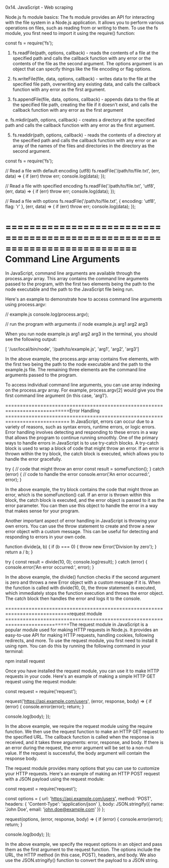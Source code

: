 0x14. JavaScript - Web scraping

Node.js fs module basics:
The fs module provides an API for interacting with the file system in a Node.js application. It allows you to perform various operations on files, such as reading from or writing to them.
To use the fs module, you first need to import it using the require() function:

const fs = require('fs');

1. fs.readFile(path, options, callback) - reads the contents of a file at the specified path and calls the callback function with any error or the contents of the file as the second argument. The options argument is an object that can specify things like the file encoding or flag options.

2. fs.writeFile(file, data, options, callback) - writes data to the file at the specified file path, overwriting any existing data, and calls the callback function with any error as the first argument.

3. fs.appendFile(file, data, options, callback) - appends data to the file at the specified file path, creating the file if it doesn't exist, and calls the callback function with any error as the first argument

e. fs.mkdir(path, options, callback) - creates a directory at the specified path and calls the callback function with any error as the first argument.

5. fs.readdir(path, options, callback) - reads the contents of a directory at the specified path and calls the callback function with any error or an array of the names of the files and directories in the directory as the second argument.

const fs = require('fs');

// Read a file with default encoding (utf8)
fs.readFile('/path/to/file.txt', (err, data) => {
  if (err) throw err;
  console.log(data);
});

// Read a file with specified encoding
fs.readFile('/path/to/file.txt', 'utf8', (err, data) => {
  if (err) throw err;
  console.log(data);
});

// Read a file with options
fs.readFile('/path/to/file.txt', { encoding: 'utf8', flag: 'r' }, (err, data) => {
  if (err) throw err;
  console.log(data);
});

==========================================================================
Command Line Arguments
==========================================================================

In JavaScript, command line arguments are available through the process.argv array. This array contains the command line arguments passed to the program, with the first two elements being the path to the node executable and the path to the JavaScript file being run.

Here's an example to demonstrate how to access command line arguments using process.argv:

// example.js
console.log(process.argv);

// run the program with arguments
// node example.js arg1 arg2 arg3

When you run node example.js arg1 arg2 arg3 in the terminal, you should see the following output:

[  '/usr/local/bin/node',  '/path/to/example.js',  'arg1',  'arg2',  'arg3']

In the above example, the process.argv array contains five elements, with the first two being the path to the node executable and the path to the example.js file. The remaining three elements are the command line arguments passed to the program.

To access individual command line arguments, you can use array indexing on the process.argv array. For example, process.argv[2] would give you the first command line argument (in this case, 'arg1').

============================================================================Error Handling
============================================================================ In JavaScript, errors can occur due to a variety of reasons, such as syntax errors, runtime errors, or logic errors. Error handling involves detecting and responding to these errors in a way that allows the program to continue running smoothly.
One of the primary ways to handle errors in JavaScript is to use try-catch blocks. A try-catch block is used to wrap a block of code that might throw an error. If an error is thrown within the try block, the catch block is executed, which allows you to handle the error gracefully.

try {
  // code that might throw an error
  const result = someFunction();
} catch (error) {
  // code to handle the error
  console.error('An error occurred:', error);
}

In the above example, the try block contains the code that might throw an error, which is the someFunction() call. If an error is thrown within this block, the catch block is executed, and the error object is passed to it as the error parameter. You can then use this object to handle the error in a way that makes sense for your program.

Another important aspect of error handling in JavaScript is throwing your own errors. You can use the throw statement to create and throw a new error object with a custom message. This can be useful for detecting and responding to errors in your own code.

function divide(a, b) {
  if (b === 0) {
    throw new Error('Division by zero');
  }
  return a / b;
}

try {
  const result = divide(10, 0);
  console.log(result);
} catch (error) {
  console.error('An error occurred:', error);
}

In the above example, the divide() function checks if the second argument is zero and throws a new Error object with a custom message if it is. When the function is called with divide(10, 0), the throw statement is executed, which immediately stops the function execution and throws the error object. The catch block then handles the error and logs it to the console.

============================================================================request module
============================================================================The request module in JavaScript is a popular module used for making HTTP requests in Node.js. It provides an easy-to-use API for making HTTP requests, handling cookies, following redirects, and more.
To use the request module, you first need to install it using npm. You can do this by running the following command in your terminal:

npm install request

Once you have installed the request module, you can use it to make HTTP requests in your code. Here's an example of making a simple HTTP GET request using the request module:

const request = require('request');

request('https://api.example.com/users', (error, response, body) => {
  if (error) {
    console.error(error);
    return;
  }

  console.log(body);
});

In the above example, we require the request module using the require function. We then use the request function to make an HTTP GET request to the specified URL. The callback function is called when the response is received, and it takes three arguments: error, response, and body. If there is an error during the request, the error argument will be set to a non-null value. If the request is successful, the body argument will contain the response body.

The request module provides many options that you can use to customize your HTTP requests. Here's an example of making an HTTP POST request with a JSON payload using the request module:

const request = require('request');

const options = {
  url: 'https://api.example.com/users',
  method: 'POST',
  headers: {
    'Content-Type': 'application/json'
  },
  body: JSON.stringify({ name: 'John Doe', email: 'john.doe@example.com' })
};

request(options, (error, response, body) => {
  if (error) {
    console.error(error);
    return;
  }

  console.log(body);
});

In the above example, we specify the request options in an object and pass them as the first argument to the request function. The options include the URL, the HTTP method (in this case, POST), headers, and body. We also use the JSON.stringify() function to convert the payload to a JSON string.



